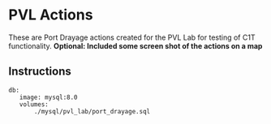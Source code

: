 # PVL Actions
These are Port Drayage actions created for the PVL Lab for testing of C1T functionality.
<b>Optional: Included some screen shot of the actions on a map</b>

## Instructions
```
db:
   image: mysql:8.0
   volumes:
       ./mysql/pvl_lab/port_drayage.sql
```
